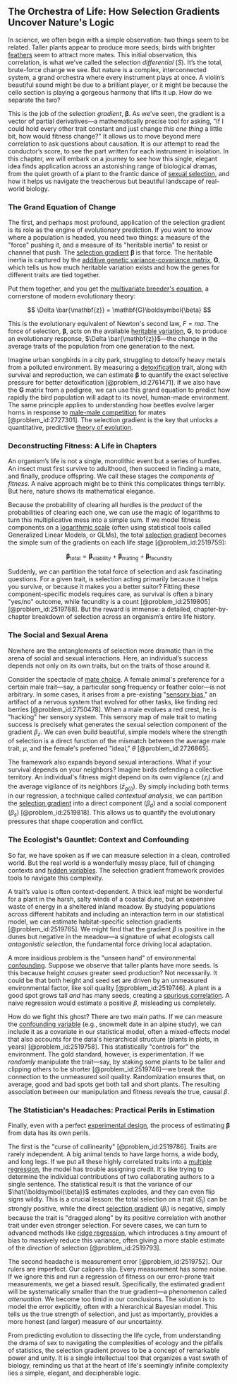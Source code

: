 ## The Orchestra of Life: How Selection Gradients Uncover Nature's Logic

In science, we often begin with a simple observation: two things seem to be related. Taller plants appear to produce more seeds; birds with brighter [feathers](@article_id:166138) seem to attract more mates. This initial observation, this correlation, is what we’ve called the selection *differential* ($S$). It’s the total, brute-force change we see. But nature is a complex, interconnected system, a grand orchestra where every instrument plays at once. A violin’s beautiful sound might be due to a brilliant player, or it might be because the cello section is playing a gorgeous harmony that lifts it up. How do we separate the two?

This is the job of the selection *gradient*, $\boldsymbol{\beta}$. As we've seen, the gradient is a vector of partial derivatives—a mathematically precise tool for asking, "If I could hold every other trait constant and just change *this one thing* a little bit, how would fitness change?" It allows us to move beyond mere correlation to ask questions about causation. It is our attempt to read the conductor’s score, to see the part written for each instrument in isolation. In this chapter, we will embark on a journey to see how this single, elegant idea finds application across an astonishing range of biological dramas, from the quiet growth of a plant to the frantic dance of [sexual selection](@article_id:137932), and how it helps us navigate the treacherous but beautiful landscape of real-world biology.

### The Grand Equation of Change

The first, and perhaps most profound, application of the selection gradient is its role as the engine of evolutionary prediction. If you want to know where a population is headed, you need two things: a measure of the "force" pushing it, and a measure of its "heritable inertia" to resist or channel that push. The [selection gradient](@article_id:152101) $\boldsymbol{\beta}$ is that force. The heritable inertia is captured by the [additive genetic variance-covariance matrix](@article_id:198381), $\mathbf{G}$, which tells us how much heritable variation exists and how the genes for different traits are tied together.

Put them together, and you get the [multivariate breeder's equation](@article_id:186486), a cornerstone of modern evolutionary theory:

$$
\Delta \bar{\mathbf{z}} = \mathbf{G}\boldsymbol{\beta}
$$

This is the evolutionary equivalent of Newton's second law, $F=ma$. The force of selection, $\boldsymbol{\beta}$, acts on the available [heritable variation](@article_id:146575), $\mathbf{G}$, to produce an evolutionary response, $\Delta \bar{\mathbf{z}}$—the change in the average traits of the population from one generation to the next.

Imagine urban songbirds in a city park, struggling to detoxify heavy metals from a polluted environment. By measuring a [detoxification](@article_id:169967) trait, along with survival and reproduction, we can estimate $\boldsymbol{\beta}$ to quantify the exact selective pressure for better detoxification [@problem_id:2761471]. If we also have the $\mathbf{G}$ matrix from a pedigree, we can use this grand equation to predict how rapidly the bird population will adapt to its novel, human-made environment. The same principle applies to understanding how beetles evolve larger horns in response to [male-male competition](@article_id:149242) for mates [@problem_id:2727301]. The selection gradient is the key that unlocks a quantitative, predictive [theory of evolution](@article_id:177266).

### Deconstructing Fitness: A Life in Chapters

An organism’s life is not a single, monolithic event but a series of hurdles. An insect must first survive to adulthood, then succeed in finding a mate, and finally, produce offspring. We call these stages the *components of fitness*. A naive approach might be to think this complicates things terribly. But here, nature shows its mathematical elegance.

Because the probability of clearing all hurdles is the *product* of the probabilities of clearing each one, we can use the magic of logarithms to turn this multiplicative mess into a simple sum. If we model fitness components on a [logarithmic scale](@article_id:266614) (often using statistical tools called Generalized Linear Models, or GLMs), the total [selection gradient](@article_id:152101) becomes the simple sum of the gradients on each life stage [@problem_id:2519759]:

$$
\boldsymbol{\beta}_{\text{total}} = \boldsymbol{\beta}_{\text{viability}} + \boldsymbol{\beta}_{\text{mating}} + \boldsymbol{\beta}_{\text{fecundity}}
$$

Suddenly, we can partition the total force of selection and ask fascinating questions. For a given trait, is selection acting primarily because it helps you survive, or because it makes you a better suitor? Fitting these component-specific models requires care, as survival is often a binary "yes/no" outcome, while fecundity is a count [@problem_id:2519805] [@problem_id:2519788]. But the reward is immense: a detailed, chapter-by-chapter breakdown of selection across an organism’s entire life history.

### The Social and Sexual Arena

Nowhere are the entanglements of selection more dramatic than in the arena of social and sexual interactions. Here, an individual’s success depends not only on its own traits, but on the traits of those around it.

Consider the spectacle of [mate choice](@article_id:272658). A female animal's preference for a certain male trait—say, a particular song frequency or feather color—is not arbitrary. In some cases, it arises from a pre-existing "[sensory bias](@article_id:165344)," an artifact of a nervous system that evolved for other tasks, like finding red berries [@problem_id:2750478]. When a male evolves a red crest, he is "hacking" her sensory system. This sensory map of male trait to mating success is precisely what generates the sexual selection component of the gradient $\beta_z$. We can even build beautiful, simple models where the strength of selection is a direct function of the mismatch between the average male trait, $\mu$, and the female's preferred "ideal," $\theta$ [@problem_id:2726865].

The framework also expands beyond sexual interactions. What if your survival depends on your neighbors? Imagine birds defending a collective territory. An individual's fitness might depend on its own vigilance ($z_i$) and the average vigilance of its neighbors ($\bar{z}_{g(i)}$). By simply including both terms in our regression, a technique called *contextual analysis*, we can partition the [selection gradient](@article_id:152101) into a direct component ($\beta_d$) and a social component ($\beta_s$) [@problem_id:2519818]. This allows us to quantify the evolutionary pressures that shape cooperation and conflict.

### The Ecologist's Gauntlet: Context and Confounding

So far, we have spoken as if we can measure selection in a clean, controlled world. But the real world is a wonderfully messy place, full of changing contexts and [hidden variables](@article_id:149652). The selection gradient framework provides tools to navigate this complexity.

A trait’s value is often context-dependent. A thick leaf might be wonderful for a plant in the harsh, salty winds of a coastal dune, but an expensive waste of energy in a sheltered inland meadow. By studying populations across different habitats and including an interaction term in our statistical model, we can estimate habitat-specific selection gradients [@problem_id:2519765]. We might find that the gradient $\beta$ is positive in the dunes but negative in the meadow—a signature of what ecologists call *antagonistic selection*, the fundamental force driving local adaptation.

A more insidious problem is the "unseen hand" of environmental [confounding](@article_id:260132). Suppose we observe that taller plants have more seeds. Is this because height *causes* greater seed production? Not necessarily. It could be that both height and seed set are driven by an unmeasured environmental factor, like soil quality [@problem_id:2519746]. A plant in a good spot grows tall *and* has many seeds, creating a [spurious correlation](@article_id:144755). A naive regression would estimate a positive $\beta$, misleading us completely.

How do we fight this ghost? There are two main paths. If we can measure the [confounding variable](@article_id:261189) (e.g., snowmelt date in an alpine study), we can include it as a covariate in our statistical model, often a mixed-effects model that also accounts for the data's hierarchical structure (plants in plots, in years) [@problem_id:2519758]. This statistically "controls for" the environment. The gold standard, however, is experimentation. If we *randomly* manipulate the trait—say, by staking some plants to be taller and clipping others to be shorter [@problem_id:2519746]—we break the connection to the unmeasured soil quality. Randomization ensures that, on average, good and bad spots get both tall and short plants. The resulting association between our manipulation and fitness reveals the true, causal $\beta$.

### The Statistician's Headaches: Practical Perils in Estimation

Finally, even with a perfect [experimental design](@article_id:141953), the process of estimating $\boldsymbol{\beta}$ from data has its own perils.

The first is the "curse of collinearity" [@problem_id:2519786]. Traits are rarely independent. A big animal tends to have large horns, a wide body, and long legs. If we put all these highly correlated traits into a [multiple regression](@article_id:143513), the model has trouble assigning credit. It's like trying to determine the individual contributions of two collaborating authors to a single sentence. The statistical result is that the variance of our $\hat{\boldsymbol{\beta}}$ estimates explodes, and they can even flip signs wildly. This is a crucial lesson: the total selection on a trait ($S_i$) can be strongly positive, while the direct [selection gradient](@article_id:152101) ($\beta_i$) is negative, simply because the trait is "dragged along" by its positive correlation with another trait under even stronger selection. For severe cases, we can turn to advanced methods like [ridge regression](@article_id:140490), which introduces a tiny amount of bias to massively reduce this variance, often giving a more stable estimate of the *direction* of selection [@problem_id:2519793].

The second headache is measurement error [@problem_id:2519752]. Our rulers are imperfect. Our calipers slip. Every measurement has some noise. If we ignore this and run a regression of fitness on our error-prone trait measurements, we get a biased result. Specifically, the estimated gradient will be systematically smaller than the true gradient—a phenomenon called *attenuation*. We become too timid in our conclusions. The solution is to model the error explicitly, often with a hierarchical Bayesian model. This tells us the true strength of selection, and just as importantly, provides a more honest (and larger) measure of our uncertainty.

From predicting evolution to dissecting the life cycle, from understanding the drama of sex to navigating the complexities of ecology and the pitfalls of statistics, the selection gradient proves to be a concept of remarkable power and unity. It is a single intellectual tool that organizes a vast swath of biology, reminding us that at the heart of life's seemingly infinite complexity lies a simple, elegant, and decipherable logic.
